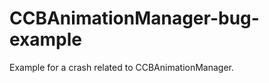 CCBAnimationManager-bug-example
===============================

Example for a crash related to CCBAnimationManager. 
